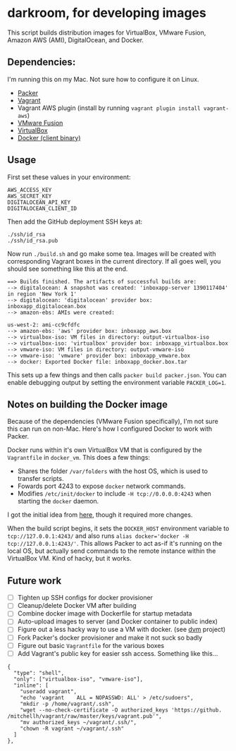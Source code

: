 # darkroom, for developing images


This script builds distribution images for VirtualBox, VMware Fusion, Amazon AWS (AMI), DigitalOcean, and Docker.

## Dependencies:

I'm running this on my Mac. Not sure how to configure it on Linux.

- [Packer](http://packer.io/)
- [Vagrant](http://www.vagrantup.com/)
- Vagrant AWS plugin (install by running `vagrant plugin install vagrant-aws`)
- [VMware Fusion](http://www.vmware.com/products/fusion/)
- [VirtualBox](https://www.virtualbox.org/)
- [Docker (client binary)](http://docs.docker.io/en/latest/installation/binaries/)


## Usage

First set these values in your environment:

    AWS_ACCESS_KEY
    AWS_SECRET_KEY
    DIGITALOCEAN_API_KEY
    DIGITALOCEAN_CLIENT_ID

Then add the GitHub deployment SSH keys at:

    ./ssh/id_rsa
    ./ssh/id_rsa.pub

Now run `./build.sh` and go make some tea. Images will be created with corresponding Vagrant boxes in the current directory. If all goes well, you should see something like this at the end.

    ==> Builds finished. The artifacts of successful builds are:
    --> digitalocean: A snapshot was created: 'inboxapp-server 1390117404' in region 'New York 1'
    --> digitalocean: 'digitalocean' provider box: inboxapp_digitalocean.box
    --> amazon-ebs: AMIs were created:

    us-west-2: ami-cc9cfdfc
    --> amazon-ebs: 'aws' provider box: inboxapp_aws.box
    --> virtualbox-iso: VM files in directory: output-virtualbox-iso
    --> virtualbox-iso: 'virtualbox' provider box: inboxapp_virtualbox.box
    --> vmware-iso: VM files in directory: output-vmware-iso
    --> vmware-iso: 'vmware' provider box: inboxapp_vmware.box
    --> docker: Exported Docker file: inboxapp_docker.box.tar


This sets up a few things and then calls `packer build packer.json`. You can enable debugging output by setting the environment variable `PACKER_LOG=1`.


## Notes on building the Docker image

Because of the dependencies (VMware Fusion specifically), I'm not sure this can run on non-Mac. Here's how I configured Docker to work with Packer.

Docker runs within it's own VirtualBox VM that is configured by the `Vagrantfile` in `docker_vm`. This does a few things:

- Shares the folder `/var/folders` with the host OS, which is used to transfer scripts.
- Fowards port 4243 to expose `docker` network commands.
- Modifies `/etc/init/docker` to include `-H tcp://0.0.0.0:4243` when starting the `docker` daemon.

I got the initial idea from [here](http://moinz.de/2013/09/running-the-docker-client-on-mac-os), though it required more changes.

When the build script begins, it sets the `DOCKER_HOST` environment variable to `tcp://127.0.0.1:4243/` and also runs `alias docker='docker -H tcp://127.0.0.1:4243/'`. This allows Packer to act as-if it's running on the local OS, but actually send commands to the remote instance within the VirtualBox VM. Kind of hacky, but it works.

## Future work

- [ ] Tighten up SSH configs for docker provisioner
- [ ] Cleanup/delete Docker VM after building
- [ ] Combine docker image with Dockerfile for startup metadata
- [ ] Auto-upload images to server (and Docker container to public index)
- [ ] Figure out a less hacky way to use a VM with docker. (see [dvm](https://github.com/fnichol/dvm) project)
- [ ] Fork Packer's docker provisioner and make it not suck so badly
- [ ] Figure out basic `Vagrantfile` for the various boxes
- [ ] Add Vagrant's public key for easier ssh access. Something like this...

```
{
  "type": "shell",
  "only": ["virtualbox-iso", "vmware-iso"],
  "inline": [
    "useradd vagrant",
    "echo 'vagrant    ALL = NOPASSWD: ALL' > /etc/sudoers",
    "mkdir -p /home/vagrant/.ssh",
    "wget --no-check-certificate -O authorized_keys 'https://github. /mitchellh/vagrant/raw/master/keys/vagrant.pub'",
    "mv authorized_keys ~/vagrant/.ssh/",
    "chown -R vagrant ~/vagrant/.ssh"
  ]
},
```



